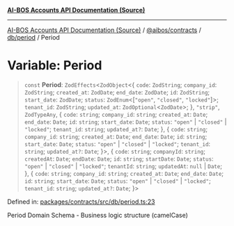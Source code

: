 [**AI-BOS Accounts API Documentation (Source)**](../../../../../README.md)

***

[AI-BOS Accounts API Documentation (Source)](../../../../../README.md) / [@aibos/contracts](../../../README.md) / [db/period](../README.md) / Period

# Variable: Period

> `const` **Period**: `ZodEffects`\<`ZodObject`\<\{ `code`: `ZodString`; `company_id`: `ZodString`; `created_at`: `ZodDate`; `end_date`: `ZodDate`; `id`: `ZodString`; `start_date`: `ZodDate`; `status`: `ZodEnum`\<\[`"open"`, `"closed"`, `"locked"`\]\>; `tenant_id`: `ZodString`; `updated_at`: `ZodOptional`\<`ZodDate`\>; \}, `"strip"`, `ZodTypeAny`, \{ `code`: `string`; `company_id`: `string`; `created_at`: `Date`; `end_date`: `Date`; `id`: `string`; `start_date`: `Date`; `status`: `"open"` \| `"closed"` \| `"locked"`; `tenant_id`: `string`; `updated_at?`: `Date`; \}, \{ `code`: `string`; `company_id`: `string`; `created_at`: `Date`; `end_date`: `Date`; `id`: `string`; `start_date`: `Date`; `status`: `"open"` \| `"closed"` \| `"locked"`; `tenant_id`: `string`; `updated_at?`: `Date`; \}\>, \{ `code`: `string`; `companyId`: `string`; `createdAt`: `Date`; `endDate`: `Date`; `id`: `string`; `startDate`: `Date`; `status`: `"open"` \| `"closed"` \| `"locked"`; `tenantId`: `string`; `updatedAt`: `null` \| `Date`; \}, \{ `code`: `string`; `company_id`: `string`; `created_at`: `Date`; `end_date`: `Date`; `id`: `string`; `start_date`: `Date`; `status`: `"open"` \| `"closed"` \| `"locked"`; `tenant_id`: `string`; `updated_at?`: `Date`; \}\>

Defined in: [packages/contracts/src/db/period.ts:23](https://github.com/pohlai88/accounts/blob/48103fb36d28b2b9bfb33472b6de2f719773cde9/packages/contracts/src/db/period.ts#L23)

Period Domain Schema - Business logic structure (camelCase)
